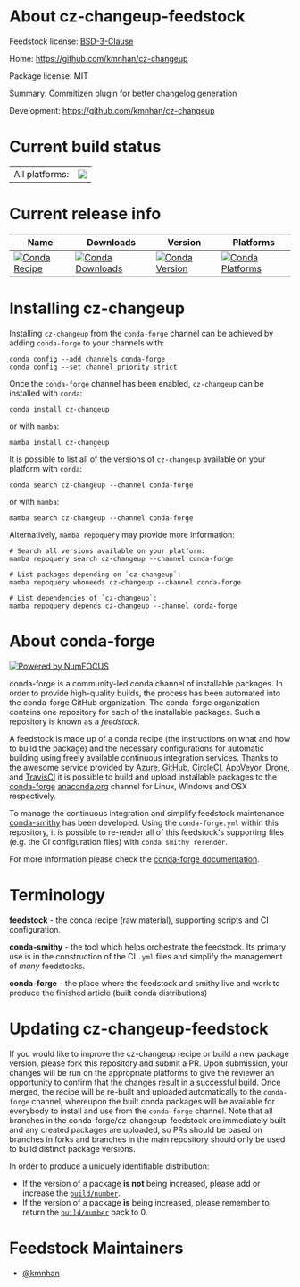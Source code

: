 About cz-changeup-feedstock
===========================

Feedstock license: [BSD-3-Clause](https://github.com/conda-forge/cz-changeup-feedstock/blob/main/LICENSE.txt)

Home: https://github.com/kmnhan/cz-changeup

Package license: MIT

Summary: Commitizen plugin for better changelog generation

Development: https://github.com/kmnhan/cz-changeup

Current build status
====================


<table><tr><td>All platforms:</td>
    <td>
      <a href="https://dev.azure.com/conda-forge/feedstock-builds/_build/latest?definitionId=23676&branchName=main">
        <img src="https://dev.azure.com/conda-forge/feedstock-builds/_apis/build/status/cz-changeup-feedstock?branchName=main">
      </a>
    </td>
  </tr>
</table>

Current release info
====================

| Name | Downloads | Version | Platforms |
| --- | --- | --- | --- |
| [![Conda Recipe](https://img.shields.io/badge/recipe-cz--changeup-green.svg)](https://anaconda.org/conda-forge/cz-changeup) | [![Conda Downloads](https://img.shields.io/conda/dn/conda-forge/cz-changeup.svg)](https://anaconda.org/conda-forge/cz-changeup) | [![Conda Version](https://img.shields.io/conda/vn/conda-forge/cz-changeup.svg)](https://anaconda.org/conda-forge/cz-changeup) | [![Conda Platforms](https://img.shields.io/conda/pn/conda-forge/cz-changeup.svg)](https://anaconda.org/conda-forge/cz-changeup) |

Installing cz-changeup
======================

Installing `cz-changeup` from the `conda-forge` channel can be achieved by adding `conda-forge` to your channels with:

```
conda config --add channels conda-forge
conda config --set channel_priority strict
```

Once the `conda-forge` channel has been enabled, `cz-changeup` can be installed with `conda`:

```
conda install cz-changeup
```

or with `mamba`:

```
mamba install cz-changeup
```

It is possible to list all of the versions of `cz-changeup` available on your platform with `conda`:

```
conda search cz-changeup --channel conda-forge
```

or with `mamba`:

```
mamba search cz-changeup --channel conda-forge
```

Alternatively, `mamba repoquery` may provide more information:

```
# Search all versions available on your platform:
mamba repoquery search cz-changeup --channel conda-forge

# List packages depending on `cz-changeup`:
mamba repoquery whoneeds cz-changeup --channel conda-forge

# List dependencies of `cz-changeup`:
mamba repoquery depends cz-changeup --channel conda-forge
```


About conda-forge
=================

[![Powered by
NumFOCUS](https://img.shields.io/badge/powered%20by-NumFOCUS-orange.svg?style=flat&colorA=E1523D&colorB=007D8A)](https://numfocus.org)

conda-forge is a community-led conda channel of installable packages.
In order to provide high-quality builds, the process has been automated into the
conda-forge GitHub organization. The conda-forge organization contains one repository
for each of the installable packages. Such a repository is known as a *feedstock*.

A feedstock is made up of a conda recipe (the instructions on what and how to build
the package) and the necessary configurations for automatic building using freely
available continuous integration services. Thanks to the awesome service provided by
[Azure](https://azure.microsoft.com/en-us/services/devops/), [GitHub](https://github.com/),
[CircleCI](https://circleci.com/), [AppVeyor](https://www.appveyor.com/),
[Drone](https://cloud.drone.io/welcome), and [TravisCI](https://travis-ci.com/)
it is possible to build and upload installable packages to the
[conda-forge](https://anaconda.org/conda-forge) [anaconda.org](https://anaconda.org/)
channel for Linux, Windows and OSX respectively.

To manage the continuous integration and simplify feedstock maintenance
[conda-smithy](https://github.com/conda-forge/conda-smithy) has been developed.
Using the ``conda-forge.yml`` within this repository, it is possible to re-render all of
this feedstock's supporting files (e.g. the CI configuration files) with ``conda smithy rerender``.

For more information please check the [conda-forge documentation](https://conda-forge.org/docs/).

Terminology
===========

**feedstock** - the conda recipe (raw material), supporting scripts and CI configuration.

**conda-smithy** - the tool which helps orchestrate the feedstock.
                   Its primary use is in the construction of the CI ``.yml`` files
                   and simplify the management of *many* feedstocks.

**conda-forge** - the place where the feedstock and smithy live and work to
                  produce the finished article (built conda distributions)


Updating cz-changeup-feedstock
==============================

If you would like to improve the cz-changeup recipe or build a new
package version, please fork this repository and submit a PR. Upon submission,
your changes will be run on the appropriate platforms to give the reviewer an
opportunity to confirm that the changes result in a successful build. Once
merged, the recipe will be re-built and uploaded automatically to the
`conda-forge` channel, whereupon the built conda packages will be available for
everybody to install and use from the `conda-forge` channel.
Note that all branches in the conda-forge/cz-changeup-feedstock are
immediately built and any created packages are uploaded, so PRs should be based
on branches in forks and branches in the main repository should only be used to
build distinct package versions.

In order to produce a uniquely identifiable distribution:
 * If the version of a package **is not** being increased, please add or increase
   the [``build/number``](https://docs.conda.io/projects/conda-build/en/latest/resources/define-metadata.html#build-number-and-string).
 * If the version of a package **is** being increased, please remember to return
   the [``build/number``](https://docs.conda.io/projects/conda-build/en/latest/resources/define-metadata.html#build-number-and-string)
   back to 0.

Feedstock Maintainers
=====================

* [@kmnhan](https://github.com/kmnhan/)

